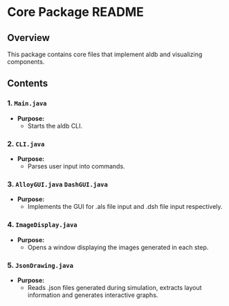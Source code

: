 # Core Package README

## Overview

This package contains core files that implement aldb and visualizing components.

## Contents

### 1. `Main.java`
- **Purpose:** 
  - Starts the aldb CLI.
  
### 2. `CLI.java`
- **Purpose:** 
  - Parses user input into commands.
  
### 3. `AlloyGUI.java` `DashGUI.java`
- **Purpose:** 
  - Implements the GUI for .als file input and .dsh file input respectively.
  
### 4. `ImageDisplay.java` 
- **Purpose:** 
  - Opens a window displaying the images generated in each step.
 
### 5. `JsonDrawing.java` 
- **Purpose:** 
  - Reads .json files generated during simulation, extracts layout information and generates interactive graphs.